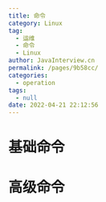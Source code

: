 ```yaml
---
title: 命令
category: Linux
tag: 
  - 运维
  - 命令
  - Linux
author: JavaInterview.cn
permalink: /pages/9b58cc/
categories: 
  - operation
tags: 
  - null
date: 2022-04-21 22:12:56
---
```




# 基础命令


# 高级命令

